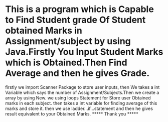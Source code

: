 # This is a program which is Capable to Find Student grade Of Student obtained Marks in Assignment/subject by using Java.Firstly You Input Student Marks which is Obtained.Then Find Average and then he gives Grade.
 firstly we import Scanner Package to store user inputs, then We takes a int Variable which says the number of Assignment/Subjects.Then we create a array by using New.
 we using loops Statement for Store user Obtained marks in each subject.
 then takes a int variable for finding average of this marks and store it.
 then we use ladder...if...statement and then he gives result equivalent to your Obtained Marks.
 ***** Thank you *****
